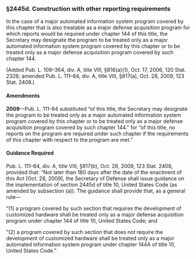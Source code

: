### §2445d. Construction with other reporting requirements ###

In the case of a major automated information system program covered by this chapter that is also treatable as a major defense acquisition program for which reports would be required under chapter 144 of this title, the Secretary may designate the program to be treated only as a major automated information system program covered by this chapter or to be treated only as a major defense acquisition program covered by such chapter 144.

(Added Pub. L. 109–364, div. A, title VIII, §816(a)(1), Oct. 17, 2006, 120 Stat. 2326; amended Pub. L. 111–84, div. A, title VIII, §817(a), Oct. 28, 2009, 123 Stat. 2408.)

#### Amendments ####

**2009**—Pub. L. 111–84 substituted “of this title, the Secretary may designate the program to be treated only as a major automated information system program covered by this chapter or to be treated only as a major defense acquisition program covered by such chapter 144.” for “of this title, no reports on the program are required under such chapter if the requirements of this chapter with respect to the program are met.”

#### Guidance Required ####

Pub. L. 111–84, div. A, title VIII, §817(b), Oct. 28, 2009, 123 Stat. 2408, provided that: “Not later than 180 days after the date of the enactment of this Act [Oct. 28, 2009], the Secretary of Defense shall issue guidance on the implementation of section 2445d of title 10, United States Code (as amended by subsection (a)). The guidance shall provide that, as a general rule—

“(1) a program covered by such section that requires the development of customized hardware shall be treated only as a major defense acquisition program under chapter 144 of title 10, United States Code; and

“(2) a program covered by such section that does not require the development of customized hardware shall be treated only as a major automated information system program under chapter 144A of title 10, United States Code.”